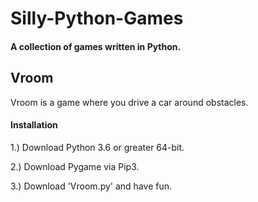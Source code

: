 # Silly-Python-Games
#### A collection of games written in Python.

## Vroom
Vroom is a game where you drive a car around obstacles.

#### Installation

1.) Download Python 3.6 or greater 64-bit.

2.) Download Pygame via Pip3.

3.) Download 'Vroom.py' and have fun.
